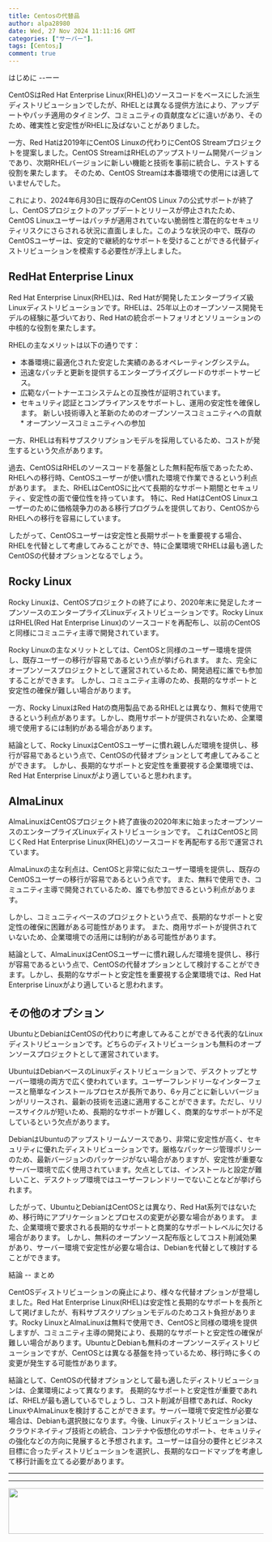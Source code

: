 ```yaml
---
title: Centosの代替品
author: alpa28980
date: Wed, 27 Nov 2024 11:11:16 GMT
categories: ["サーバー"]。
tags: [Centos」]
comment: true
---
```


はじめに
--ーー

CentOSはRed Hat Enterprise Linux(RHEL)のソースコードをベースにした派生ディストリビューションでしたが、RHELとは異なる提供方法により、アップデートやパッチ適用のタイミング、コミュニティの貢献度などに違いがあり、そのため、確実性と安定性がRHELに及ばないことがありました。

一方、Red Hatは2019年にCentOS Linuxの代わりにCentOS Streamプロジェクトを提案しました。CentOS StreamはRHELのアップストリーム開発バージョンであり、次期RHELバージョンに新しい機能と技術を事前に統合し、テストする役割を果たします。 そのため、CentOS Streamは本番環境での使用には適していませんでした。

これにより、2024年6月30日に既存のCentOS Linux 7の公式サポートが終了し、CentOSプロジェクトのアップデートとリリースが停止されたため、CentOS Linuxユーザーはパッチが適用されていない脆弱性と潜在的なセキュリティリスクにさらされる状況に直面しました。このような状況の中で、既存のCentOSユーザーは、安定的で継続的なサポートを受けることができる代替ディストリビューションを模索する必要性が浮上しました。

RedHat Enterprise Linux
-----------------------

Red Hat Enterprise Linux(RHEL)は、Red Hatが開発したエンタープライズ級Linuxディストリビューションです。RHELは、25年以上のオープンソース開発モデルの経験に基づいており、Red Hatの統合ポートフォリオとソリューションの中核的な役割を果たします。

RHELの主なメリットは以下の通りです：

* 本番環境に最適化された安定した実績のあるオペレーティングシステム。
* 迅速なパッチと更新を提供するエンタープライズグレードのサポートサービス。
* 広範なパートナーエコシステムとの互換性が証明されています。
* セキュリティ認証とコンプライアンスをサポートし、運用の安定性を確保します。
新しい技術導入と革新のためのオープンソースコミュニティへの貢献 * オープンソースコミュニティへの参加

一方、RHELは有料サブスクリプションモデルを採用しているため、コストが発生するという欠点があります。

過去、CentOSはRHELのソースコードを基盤とした無料配布版であったため、RHELへの移行時、CentOSユーザーが使い慣れた環境で作業できるという利点があります。 また、RHELはCentOSに比べて長期的なサポート期間とセキュリティ、安定性の面で優位性を持っています。 特に、Red HatはCentOS Linuxユーザーのために価格競争力のある移行プログラムを提供しており、CentOSからRHELへの移行を容易にしています。

したがって、CentOSユーザーは安定性と長期サポートを重要視する場合、RHELを代替として考慮してみることができ、特に企業環境でRHELは最も適したCentOSの代替オプションとなるでしょう。

Rocky Linux
-----------

Rocky Linuxは、CentOSプロジェクトの終了により、2020年末に発足したオープンソースのエンタープライズLinuxディストリビューションです。Rocky LinuxはRHEL(Red Hat Enterprise Linux)のソースコードを再配布し、以前のCentOSと同様にコミュニティ主導で開発されています。

Rocky Linuxの主なメリットとしては、CentOSと同様のユーザー環境を提供し、既存ユーザーの移行が容易であるという点が挙げられます。 また、完全にオープンソースプロジェクトとして運営されているため、開発過程に誰でも参加することができます。 しかし、コミュニティ主導のため、長期的なサポートと安定性の確保が難しい場合があります。

一方、Rocky LinuxはRed Hatの商用製品であるRHELとは異なり、無料で使用できるという利点があります。しかし、商用サポートが提供されないため、企業環境で使用するには制約がある場合があります。

結論として、Rocky LinuxはCentOSユーザーに慣れ親しんだ環境を提供し、移行が容易であるという点で、CentOSの代替オプションとして考慮してみることができます。 しかし、長期的なサポートと安定性を重要視する企業環境では、Red Hat Enterprise Linuxがより適していると思われます。

AlmaLinux
---------

AlmaLinuxはCentOSプロジェクト終了直後の2020年末に始まったオープンソースのエンタープライズLinuxディストリビューションです。 これはCentOSと同じくRed Hat Enterprise Linux(RHEL)のソースコードを再配布する形で運営されています。

AlmaLinuxの主な利点は、CentOSと非常に似たユーザー環境を提供し、既存のCentOSユーザーの移行が容易であるという点です。 また、無料で使用でき、コミュニティ主導で開発されているため、誰でも参加できるという利点があります。

しかし、コミュニティベースのプロジェクトという点で、長期的なサポートと安定性の確保に困難がある可能性があります。 また、商用サポートが提供されていないため、企業環境での活用には制約がある可能性があります。

結論として、AlmaLinuxはCentOSユーザーに慣れ親しんだ環境を提供し、移行が容易であるという点で、CentOSの代替オプションとして検討することができます。しかし、長期的なサポートと安定性を重要視する企業環境では、Red Hat Enterprise Linuxがより適していると思われます。

その他のオプション
-----

UbuntuとDebianはCentOSの代わりに考慮してみることができる代表的なLinuxディストリビューションです。どちらのディストリビューションも無料のオープンソースプロジェクトとして運営されています。

UbuntuはDebianベースのLinuxディストリビューションで、デスクトップとサーバー環境の両方で広く使われています。ユーザーフレンドリーなインターフェースと簡単なインストールプロセスが長所であり、6ヶ月ごとに新しいバージョンがリリースされ、最新の技術を迅速に適用することができます。ただし、リリースサイクルが短いため、長期的なサポートが難しく、商業的なサポートが不足しているという欠点があります。

DebianはUbuntuのアップストリームソースであり、非常に安定性が高く、セキュリティに優れたディストリビューションです。厳格なパッケージ管理ポリシーのため、最新バージョンのパッケージがない場合がありますが、安定性が重要なサーバー環境で広く使用されています。欠点としては、インストールと設定が難しいこと、デスクトップ環境ではユーザーフレンドリーでないことなどが挙げられます。

したがって、UbuntuとDebianはCentOSとは異なり、Red Hat系列ではないため、移行時にアプリケーションとプロセスの変更が必要な場合があります。 また、企業環境で要求される長期的なサポートと商業的なサポートレベルに欠ける場合があります。 しかし、無料のオープンソース配布版としてコスト削減効果があり、サーバー環境で安定性が必要な場合は、Debianを代替として検討することができます。

結論
-- まとめ

CentOSディストリビューションの廃止により、様々な代替オプションが登場しました。Red Hat Enterprise Linux(RHEL)は安定性と長期的なサポートを長所として掲げましたが、有料サブスクリプションモデルのためコスト負担があります。Rocky LinuxとAlmaLinuxは無料で使用でき、CentOSと同様の環境を提供しますが、コミュニティ主導の開発により、長期的なサポートと安定性の確保が難しい場合があります。UbuntuとDebianも無料のオープンソースディストリビューションですが、CentOSとは異なる基盤を持っているため、移行時に多くの変更が発生する可能性があります。

結論として、CentOSの代替オプションとして最も適したディストリビューションは、企業環境によって異なります。 長期的なサポートと安定性が重要であれば、RHELが最も適しているでしょうし、コスト削減が目標であれば、Rocky LinuxやAlmaLinuxを検討することができます。サーバー環境で安定性が必要な場合は、Debianも選択肢になります。今後、Linuxディストリビューションは、クラウドネイティブ技術との統合、コンテナや仮想化のサポート、セキュリティの強化などの方向に発展すると予想されます。ユーザーは自分の要件とビジネス目標に合ったディストリビューションを選択し、長期的なロードマップを考慮して移行計画を立てる必要があります。

---
---

<a href='https://s.click.aliexpress.com/e/_onuzOWd?bz=725*90' target='_parent'><img width='725' height='90' src='https://ae01.alicdn.com/kf/S8feb695d06904bd381ff69e15e0765bar.jpg' /></a>

